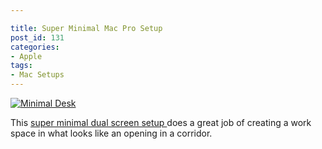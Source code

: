 ```yaml
---

title: Super Minimal Mac Pro Setup
post_id: 131
categories: 
- Apple
tags:
- Mac Setups
---
```


[![Minimal Desk](http://ukmac.net/wp-content/uploads/2015/06/jqo0E6V1-300x200.jpg)](http://ukmac.net/wp-content/uploads/2015/06/jqo0E6V1.jpg)

This 
[super minimal dual screen setup ](http://imgur.com/a/5oy5T)does a great job of creating a work space in what looks like an opening in a corridor.